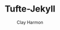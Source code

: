 ---
title: "Tufte-Jekyll"
github: https://github.com/clayh53/tufte-jekyll
demo: http://clayh53.github.io/tufte-jekyll/
author: Clay Harmon
draft: true
ssg:
  - Jekyll
cms:
  - No Cms
---